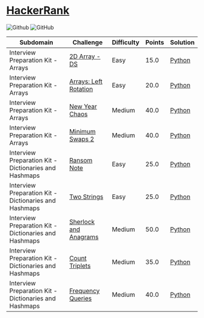 # [HackerRank](https://www.hackerrank.com/)

![Github](https://img.shields.io/badge/languages-python-green.svg?longCache=true&style=for-the-badge)
![GitHub](https://img.shields.io/github/license/mashape/apistatus.svg?style=for-the-badge)

| Subdomain       |        Challenge        |   Difficulty   |   Points  | Solution |          
|---------------- | ----------------------- | -------------- | --------- | -------- |
Interview Preparation Kit - Arrays | [2D Array - DS](https://www.hackerrank.com/challenges/2d-array/problem) | Easy | 15.0 |[Python](./Arrays/2d-array.py)
Interview Preparation Kit - Arrays | [Arrays: Left Rotation](https://www.hackerrank.com/challenges/ctci-array-left-rotation/problem) | Easy | 20.0 |[Python](./Arrays/left-rotation.py)|
Interview Preparation Kit - Arrays | [New Year Chaos](https://www.hackerrank.com/challenges/new-year-chaos/problem) | Medium | 40.0 | [Python](./Arrays/new-year-chaos.py)
Interview Preparation Kit - Arrays | [Minimum Swaps 2](https://www.hackerrank.com/challenges/minimum-swaps-2/) | Medium | 40.0 | [Python](./Arrays/minimum-swaps-2.py)
Interview Preparation Kit - Dictionaries and Hashmaps | [Ransom Note](https://www.hackerrank.com/challenges/ctci-ransom-note/problem)| Easy | 25.0 | [Python](./Dictionaries_and_Hashmaps/ransom-note.py)
Interview Preparation Kit - Dictionaries and Hashmaps | [Two Strings](https://www.hackerrank.com/challenges/two-strings/problem) | Easy | 25.0 | [Python](./Dictionaries_and_Hashmaps/two-strings.py)
Interview Preparation Kit - Dictionaries and Hashmaps | [Sherlock and Anagrams](https://www.hackerrank.com/challenges/sherlock-and-anagrams/problem) | Medium | 50.0 | [Python](./Dictionaries_and_Hashmaps/sherlock-and-anagrams.py)
Interview Preparation Kit - Dictionaries and Hashmaps | [Count Triplets](https://www.hackerrank.com/challenges/count-triplets-1/problem) | Medium | 35.0 | [Python](./Dictionaries_and_Hashmaps/count-triplets.py)
Interview Preparation Kit - Dictionaries and Hashmaps | [Frequency Queries](https://www.hackerrank.com/challenges/frequency-queries/problem) | Medium | 40.0 | [Python](./Dictionaries_and_Hashmaps/frequency-queries.py)